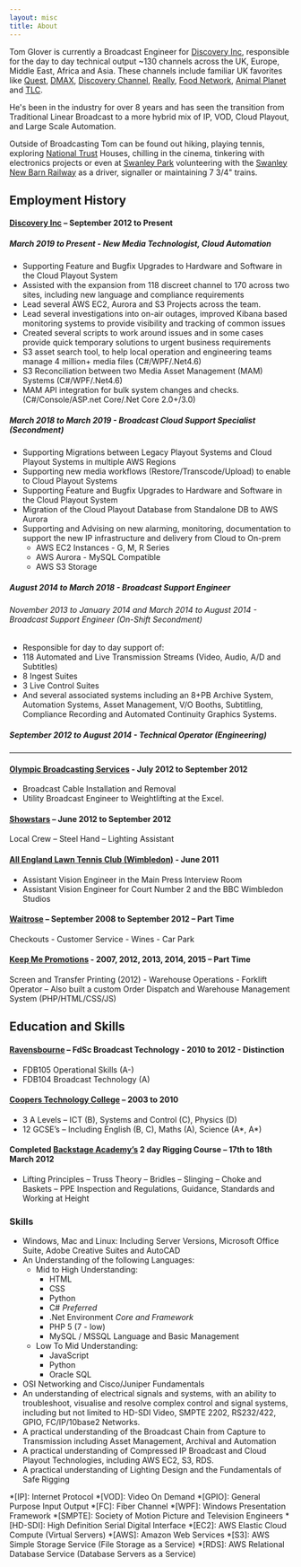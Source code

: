 ```yaml
---
layout: misc
title: About
---
```


Tom Glover is currently a Broadcast Engineer for [Discovery Inc](https://corporate.discovery.com/), responsible for the day to day technical output ~130 channels across the UK, Europe, Middle East, Africa and Asia.
These channels include familiar UK favorites like [Quest](https://www.dplay.co.uk/channels/quest), [DMAX](https://www.dplay.co.uk/channels/dmax), [Discovery Channel](https://www.discoveryuk.com/), [Really](https://www.dplay.co.uk/channels/really), [Food Network](https://www.dplay.co.uk/channels/food-network), [Animal Planet](https://www.discoveryuk.com/channels/) and [TLC](https://uk.tlc.com/).

He's been in the industry for over 8 years and has seen the transition from Traditional Linear Broadcast to a more hybrid mix of IP, VOD, Cloud Playout, and Large Scale Automation.

Outside of Broadcasting Tom can be found out hiking, playing tennis, exploring [National Trust](https://www.nationaltrust.org.uk/) Houses, chilling in the cinema, tinkering with electronics projects or even at [Swanley Park](https://www.facebook.com/SwanleyParkLondon/) volunteering with the [Swanley New Barn Railway](https://www.facebook.com/SwanleyNBR/) as a driver, signaller or maintaining 7 3/4" trains.

## Employment History 

#### [Discovery Inc](https://corporate.discovery.com/) – September 2012 to Present

##### March 2019 to Present - New Media Technologist, Cloud Automation

* Supporting Feature and Bugfix Upgrades to Hardware and Software in the Cloud Playout System
* Assisted with the expansion from 118 discreet channel to 170 across two sites, including new language and compliance requirements
* Lead several AWS EC2, Aurora and S3 Projects across the team.
* Lead several investigations into on-air outages, improved Kibana based monitoring systems to provide visibility and tracking of common issues
* Created several scripts to work around issues and in some cases provide quick temporary solutions to urgent business requirements
* S3 asset search tool, to help local operation and engineering teams manage 4 million+ media files (C#/WPF/.Net4.6)
* S3 Reconciliation between two Media Asset Management (MAM) Systems (C#/WPF/.Net4.6)
* MAM API integration for bulk system changes and checks. (C#/Console/ASP.net Core/.Net Core 2.0+/3.0)

##### March 2018 to March 2019 - Broadcast Cloud Support Specialist (Secondment)

* Supporting Migrations between Legacy Playout Systems and Cloud Playout Systems in multiple AWS Regions
* Supporting new media workflows (Restore/Transcode/Upload) to enable to Cloud Playout Systems
* Supporting Feature and Bugfix Upgrades to Hardware and Software in the Cloud Playout System
* Migration of the Cloud Playout Database from Standalone DB to AWS Aurora
* Supporting and Advising on new alarming, monitoring, documentation to support the new IP infrastructure and delivery from Cloud to On-prem
    * AWS EC2 Instances - G, M, R Series
    * AWS Aurora - MySQL Compatible
    * AWS S3 Storage

##### August 2014 to March 2018 - Broadcast Support Engineer 

###### November 2013 to January 2014 and March 2014 to August 2014 - Broadcast Support Engineer (On-Shift Secondment)

* Responsible for day to day support of:
* 118 Automated and Live Transmission Streams (Video, Audio, A/D and Subtitles)
* 8 Ingest Suites
* 3 Live Control Suites
* And several associated systems including an 8+PB Archive System, Automation Systems, Asset Management, V/O Booths, Subtitling, Compliance Recording and Automated Continuity Graphics Systems.

##### September 2012 to August 2014 - Technical Operator (Engineering)

***

#### [Olympic Broadcasting Services](https://www.obs.tv/home) - July 2012 to September 2012

* Broadcast Cable Installation and Removal
* Utility Broadcast Engineer to Weightlifting at the Excel.

#### [Showstars](http://www.showstars.co.uk/) – June 2012 to September 2012

Local Crew – Steel Hand – Lighting Assistant

#### [All England Lawn Tennis Club (Wimbledon)](https://www.wimbledon.com/) - June 2011

* Assistant Vision Engineer in the Main Press Interview Room
* Assistant Vision Engineer for Court Number 2 and the BBC Wimbledon Studios

#### [Waitrose](https://www.johnlewispartnership.co.uk/) – September 2008 to September 2012 – Part Time

Checkouts - Customer Service - Wines - Car Park

#### [Keep Me Promotions](https://keepme.co.uk/) - 2007, 2012, 2013, 2014, 2015 – Part Time

Screen and Transfer Printing (2012) - Warehouse Operations - Forklift Operator – Also built a custom Order Dispatch and Warehouse Management System (PHP/HTML/CSS/JS)

## Education and Skills

#### [Ravensbourne](https://www.ravensbourne.ac.uk/) – FdSc Broadcast Technology - 2010 to 2012 - Distinction 

* FDB105 Operational Skills (A-)
* FDB104 Broadcast Technology (A)

#### [Coopers Technology College](http://www.coopersschool.com/) – 2003 to 2010

* 3 A Levels – ICT (B), Systems and Control (C), Physics (D) 
* 12 GCSE’s – Including English (B, C), Maths (A), Science (A*, A*)

#### Completed [Backstage Academy’s](https://www.backstage-academy.co.uk/) 2 day Rigging Course – 17th to 18th March 2012

* Lifting Principles – Truss Theory – Bridles – Slinging – Choke and Baskets – PPE Inspection and Regulations, Guidance, Standards and Working at Height

### Skills

* Windows, Mac and Linux: Including Server Versions, Microsoft Office Suite, Adobe Creative Suites and AutoCAD
* An Understanding of the following Languages:
    * Mid to High Understanding:
        * HTML
        * CSS
        * Python
        * C# *Preferred*
        * .Net Environment *Core and Framework*
        * PHP 5 (7 - low)
        * MySQL / MSSQL Language and Basic Management
    * Low To Mid Understanding:
        * JavaScript
        * Python
        * Oracle SQL
* OSI Networking and Cisco/Juniper Fundamentals
* An understanding of electrical signals and systems, with an ability to troubleshoot, visualise and resolve complex control and signal systems, including but not limited to HD-SDI Video, SMPTE 2202, RS232/422, GPIO, FC/IP/10base2 Networks. 
* A practical understanding of the Broadcast Chain from Capture to Transmission including Asset Management, Archival and Automation
* A practical understanding of Compressed IP Broadcast and Cloud Playout Technologies, including AWS EC2, S3, RDS.
* A practical understanding of Lighting Design and the Fundamentals of Safe Rigging

*[IP]: Internet Protocol
*[VOD]: Video On Demand
*[GPIO]: General Purpose Input Output
*[FC]: Fiber Channel
*[WPF]: Windows Presentation Framework
*[SMPTE]: Society of Motion Picture and Television Engineers
*[HD-SDI]: High Definition Serial Digital Interface
*[EC2]: AWS Elastic Cloud Compute (Virtual Servers)
*[AWS]: Amazon Web Services
*[S3]: AWS Simple Storage Service (File Storage as a Service)
*[RDS]: AWS Relational Database Service (Database Servers as a Service)
